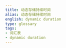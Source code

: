 ```yaml
---
title: 动态存储持续时间
alias: 动态存储持续时间
english: dynamic duration
type: glossary
tags:
- 词汇表
- dynamic duration
---
```

